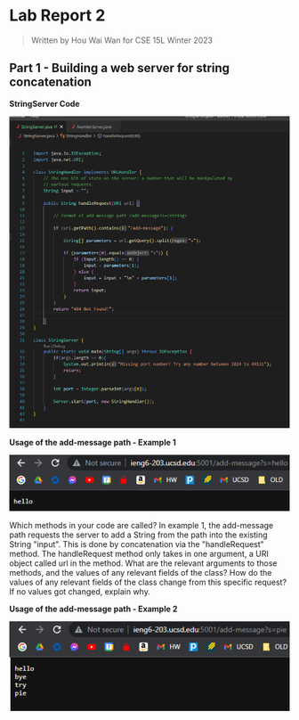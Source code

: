 # Lab Report 2
> Written by Hou Wai Wan for CSE 15L Winter 2023

## Part 1 - Building a web server for string concatenation 

**StringServer Code**

![image](images/Lab02-code_string_server.png)

**Usage of the add-message path - Example 1**

![image](images/Lab02-example1.png)

Which methods in your code are called?
In example 1, the add-message path requests the server to add a String from the path into the existing String "input". This is done by concatenation
via the "handleRequest" method. The handleRequest method only takes in one argument, a URI object called url in the method. 
What are the relevant arguments to those methods, and the values of any relevant fields of the class?
How do the values of any relevant fields of the class change from this specific request? If no values got changed, explain why.

**Usage of the add-message path - Example 2**

![image](images/Lab02-example2.png)


